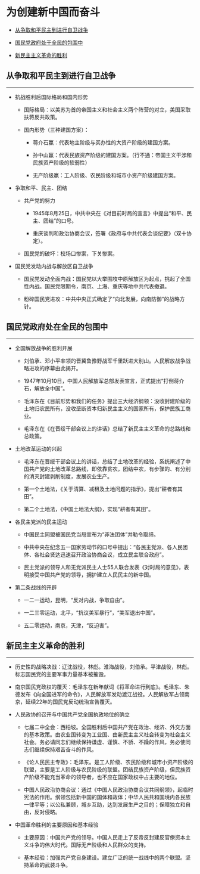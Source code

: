 # 为创建新中国而奋斗

  + [从争取和平民主到进行自卫战争](#从争取和平民主到进行自卫战争)

  + [国民党政府处于全民的包围中](#国民党政府处在全民的包围中)

  + [新民主主义革命的胜利](#新民主主义革命的胜利)

## 从争取和平民主到进行自卫战争

***

  + 抗战胜利后国际格局和国内形势

    - 国际格局：以美苏为首的帝国主义和社会主义两个阵营的对立，美国采取扶蒋反共政策。

    - 国内形势（三种建国方案）：

      - 蒋介石赢：代表地主阶级与买办性的大资产阶级的建国方案。

      - 孙中山赢：代表民族资产阶级的建国方案。（行不通：帝国主义干涉和民族资产阶级的软弱性）

      - 无产阶级赢：工人阶级、农民阶级和城市小资产阶级建国方案。

  + 争取和平、民主、团结

    - 共产党的努力

      - 1945年8月25日，中共中央在《对目前时局的宣言》中提出“和平、民主、团结”的口号。

      - 重庆谈判和政治协商会议，签署《政府与中共代表会谈纪要》（双十协定）。

    - 国民党的破坏：校场口惨案，下关惨案。

  + 国民党发动内战与解放区自卫战争

    - 国民党发动全面内战：国民党以大举围攻中原解放区为起点，挑起了全国性内战。国民党限期令，南京、上海、重庆等地中共代表撤退。

    - 粉碎国民党进攻：中共中央正式确定了“向北发展，向南防御”的战略方针。

## 国民党政府处在全民的包围中

***

  + 全国解放战争的胜利开展

    - 刘伯承、邓小平率领的晋冀鲁豫野战军千里跃进大别山。人民解放战争战略进攻的序幕由此揭开。

    - 1947年10月10日，中国人民解放军总部发表宣言，正式提出“打倒蒋介石，解放全中国”。

    - 毛泽东在《目前形势和我们的任务》提出三大经济纲领：没收封建阶级的土地归农民所有，没收垄断资本归新民主主义的国家所有，保护民族工商业。

    - 毛泽东在《在晋绥干部会议上的讲话》总结了新民主主义革命的总路线和总政策。

  + 土地改革运动的兴起

    - 毛泽东在晋绥干部会议上的讲话，总结了土地改革的经验，系统阐述了中国共产党的土地改革总路线，即依靠贫农，团结中农，有步骤的、有分别的消灭封建剥削制度，发展农业生产。

    - 第一个土地法，《关于清算、减租及土地问题的指示》，提出“耕者有其田”。

    - 第二个土地法，《中国土地法大纲》，实现“耕者有其田”。

  + 各民主党派的民主运动

    - 中国民主同盟被国民党当局宣布为“非法团体”并勒令取缔。

    - 中共中央在纪念五一国家劳动节的口号中提出：“各民主党派、各人民团体、各社会贤达迅速召开政治协商会议，成立民主联合政府”。

    - 民主党派的领导人和无党派民主人士55人联合发表《对时局的意见》，表明接受中国共产党的领导，拥护建立人民民主的新中国。

  + 第二条战线的开辟

    - 一二一运动，昆明，“反对内战，争取自由”。

    - 一二三零运动，北平，“抗议美军暴行”，“美军退出中国”。

    - 五二零运动，南京，天津，“反迫害”。

## 新民主主义革命的胜利

***

  + 历史性的战略决战：辽沈战役，林彪。淮海战役，刘伯承。平津战役，林彪。标志国民党的主要军事力量基本被摧毁。

  + 南京国民党政权的覆灭：毛泽东在新年献词《将革命进行到底》。毛泽东、朱德发布《向全国进军的命令》，人民解放军发动渡江战役。人民解放军占领南京，延续22年的国民党反动统治宣告覆灭。

  + 人民政协的召开与中国共产党全国执政地位的确立

    - 七届二中全会：西柏坡。全国胜利后中国共产党在政治、经济、外交方面的基本政策。由农业国转变为工业国、由新民主主义社会转变为社会主义社会。务必请同志们继续保持谦虚、谨慎、不骄、不躁的作风，务必使同志们继续保持艰苦奋斗的作风。

    - 《论人民民主专政》：毛泽东。是工人阶级、农民阶级和城市小资产阶级的联盟，主要是工人阶级与农民阶级的联盟。团结民族资产阶级，但民族资产阶级不能充当革命的领导者，也不应在国家政权中占主要的地位。

    - 中国人民政治协商会议：通过《中国人民政治协商会议共同纲领》，起临时宪法的作用。纲领包括新中国的国体和政体；中华人民共和国境内各民族一律平等；以公私兼顾，城乡互助，达到发展生产之目的；保障独立和自由，反对侵略。

  + 中国革命胜利的主要原因和基本经验

    - 主要原因：中国共产党的领导。中国人民走上了反帝反封建反官僚资本主义斗争的伟大时代。国际无产阶级和人民群众的支持。

    - 基本经验：加强共产党自身建设。建立广泛的统一战线中的两个联盟。坚持革命的武装斗争。
